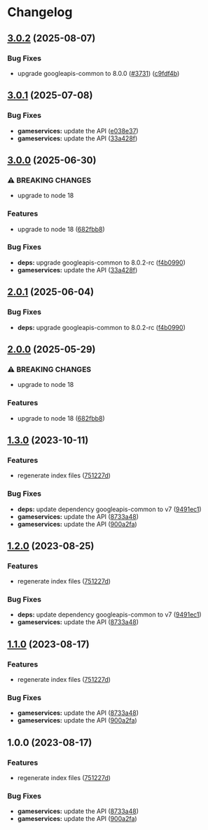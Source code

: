 # Changelog

## [3.0.2](https://github.com/googleapis/google-api-nodejs-client/compare/gameservices-v3.0.1...gameservices-v3.0.2) (2025-08-07)


### Bug Fixes

* upgrade googleapis-common to 8.0.0  ([#3731](https://github.com/googleapis/google-api-nodejs-client/issues/3731)) ([c9fdf4b](https://github.com/googleapis/google-api-nodejs-client/commit/c9fdf4b34d6c9bcf608eee35dd281d4680be9797))

## [3.0.1](https://github.com/googleapis/google-api-nodejs-client/compare/gameservices-v3.0.0...gameservices-v3.0.1) (2025-07-08)


### Bug Fixes

* **gameservices:** update the API ([e038e37](https://github.com/googleapis/google-api-nodejs-client/commit/e038e373b05eecedf6ce001a281c730531f927f3))
* **gameservices:** update the API ([33a428f](https://github.com/googleapis/google-api-nodejs-client/commit/33a428f62885597ce1f1f9aff87ae93a4b9b845e))

## [3.0.0](https://github.com/googleapis/google-api-nodejs-client/compare/gameservices-v2.0.1...gameservices-v3.0.0) (2025-06-30)


### ⚠ BREAKING CHANGES

* upgrade to node 18

### Features

* upgrade to node 18 ([682fbb8](https://github.com/googleapis/google-api-nodejs-client/commit/682fbb869189ae92b3e9a194d37d0548af0c1f92))


### Bug Fixes

* **deps:** upgrade googleapis-common to 8.0.2-rc ([f4b0990](https://github.com/googleapis/google-api-nodejs-client/commit/f4b099071040cfbcfe4a2e7d487d45ee93b369e0))
* **gameservices:** update the API ([33a428f](https://github.com/googleapis/google-api-nodejs-client/commit/33a428f62885597ce1f1f9aff87ae93a4b9b845e))

## [2.0.1](https://github.com/googleapis/google-api-nodejs-client/compare/gameservices-v2.0.0...gameservices-v2.0.1) (2025-06-04)


### Bug Fixes

* **deps:** upgrade googleapis-common to 8.0.2-rc ([f4b0990](https://github.com/googleapis/google-api-nodejs-client/commit/f4b099071040cfbcfe4a2e7d487d45ee93b369e0))

## [2.0.0](https://github.com/googleapis/google-api-nodejs-client/compare/gameservices-v1.3.0...gameservices-v2.0.0) (2025-05-29)


### ⚠ BREAKING CHANGES

* upgrade to node 18

### Features

* upgrade to node 18 ([682fbb8](https://github.com/googleapis/google-api-nodejs-client/commit/682fbb869189ae92b3e9a194d37d0548af0c1f92))

## [1.3.0](https://github.com/googleapis/google-api-nodejs-client/compare/gameservices-v1.2.0...gameservices-v1.3.0) (2023-10-11)


### Features

* regenerate index files ([751227d](https://github.com/googleapis/google-api-nodejs-client/commit/751227d3926c946b5db5edb58f0086e074a61169))


### Bug Fixes

* **deps:** update dependency googleapis-common to v7 ([9491ec1](https://github.com/googleapis/google-api-nodejs-client/commit/9491ec1cdc3c413e7d73edcfcd59cf5c28a7c855))
* **gameservices:** update the API ([8733a48](https://github.com/googleapis/google-api-nodejs-client/commit/8733a48c00fdc2488e9b9804f156384ed24ed5bb))
* **gameservices:** update the API ([900a2fa](https://github.com/googleapis/google-api-nodejs-client/commit/900a2fac5c1d6a2bcbb4fefe2fe745a3e8aef1fa))

## [1.2.0](https://github.com/googleapis/google-api-nodejs-client/compare/gameservices-v1.1.0...gameservices-v1.2.0) (2023-08-25)


### Features

* regenerate index files ([751227d](https://github.com/googleapis/google-api-nodejs-client/commit/751227d3926c946b5db5edb58f0086e074a61169))


### Bug Fixes

* **deps:** update dependency googleapis-common to v7 ([9491ec1](https://github.com/googleapis/google-api-nodejs-client/commit/9491ec1cdc3c413e7d73edcfcd59cf5c28a7c855))
* **gameservices:** update the API ([8733a48](https://github.com/googleapis/google-api-nodejs-client/commit/8733a48c00fdc2488e9b9804f156384ed24ed5bb))

## [1.1.0](https://github.com/googleapis/google-api-nodejs-client/compare/gameservices-v1.0.0...gameservices-v1.1.0) (2023-08-17)


### Features

* regenerate index files ([751227d](https://github.com/googleapis/google-api-nodejs-client/commit/751227d3926c946b5db5edb58f0086e074a61169))


### Bug Fixes

* **gameservices:** update the API ([8733a48](https://github.com/googleapis/google-api-nodejs-client/commit/8733a48c00fdc2488e9b9804f156384ed24ed5bb))
* **gameservices:** update the API ([900a2fa](https://github.com/googleapis/google-api-nodejs-client/commit/900a2fac5c1d6a2bcbb4fefe2fe745a3e8aef1fa))

## 1.0.0 (2023-08-17)


### Features

* regenerate index files ([751227d](https://github.com/googleapis/google-api-nodejs-client/commit/751227d3926c946b5db5edb58f0086e074a61169))


### Bug Fixes

* **gameservices:** update the API ([8733a48](https://github.com/googleapis/google-api-nodejs-client/commit/8733a48c00fdc2488e9b9804f156384ed24ed5bb))
* **gameservices:** update the API ([900a2fa](https://github.com/googleapis/google-api-nodejs-client/commit/900a2fac5c1d6a2bcbb4fefe2fe745a3e8aef1fa))
